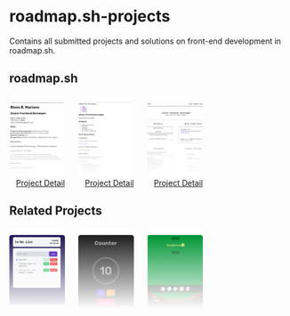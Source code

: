 # roadmap.sh-projects

Contains all submitted projects and solutions on front-end development in roadmap.sh.

## roadmap.sh

<div style="display: flex; justify-content: flex-start; gap: 24px; flex-wrap: wrap;">
    <section style="display: flex; flex-direction: column">
      <a href="https://github.com/sheeemboi/frontend-roadmap-projects/tree/main/roadmap-sh/01-single-page-cv"><img src="./assets/single-page-cv.png" style="width: 100px;">
      </a>
      <a href="https://roadmap.sh/projects/single-page-cv" style="margin-left: auto">Project Detail</a>
    </section>
    <section style="display: flex; flex-direction: column">
      <a href="https://github.com/sheeemboi/frontend-roadmap-projects/tree/main/roadmap-sh/02-basic-html-website"><img src="./assets/basic-html-website.png" style="width: 100px;">
      </a>
      <a href="https://roadmap.sh/projects/basic-html-website" style="margin-left: auto">Project Detail</a>
    </section>
    <section style="display: flex; flex-direction: column">
      <a href="https://github.com/sheeemboi/frontend-roadmap-projects/tree/main/roadmap-sh/03-personal-portfolio"><img src="./assets/personal-portfolio.png" style="width: 100px;">
      </a>
      <a href="https://roadmap.sh/projects/portfolio-website" style="margin-left: auto">Project Detail</a>
    </section>
</div>

## Related Projects

<div style="display: flex; justify-content: flex-start; gap: 24px">
    <section style="display: flex; flex-direction: column">
      <a href="https://github.com/sheeemboi/frontend-roadmap-projects/tree/main/related_projects/1-basic-todo-list"><img src="./assets/to-do-list.png" style="width: 100px;">
      </a>
    </section>
    <section style="display: flex; flex-direction: column">
      <a href="https://github.com/sheeemboi/frontend-roadmap-projects/tree/main/related_projects/2-counter-app"><img src="./assets/counter-app.png" style="width: 100px;">
      </a>
    </section>
    <section style="display: flex; flex-direction: column">
      <a href="https://github.com/sheeemboi/frontend-roadmap-projects/tree/main/related_projects/2-counter-app"><img src="./assets/blackjack.png" style="width: 100px;">
      </a>
    </section>
</div>
